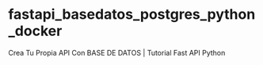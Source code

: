 # fastapi_basedatos_postgres_python_docker
Crea Tu Propia API Con BASE DE DATOS | Tutorial Fast API Python
